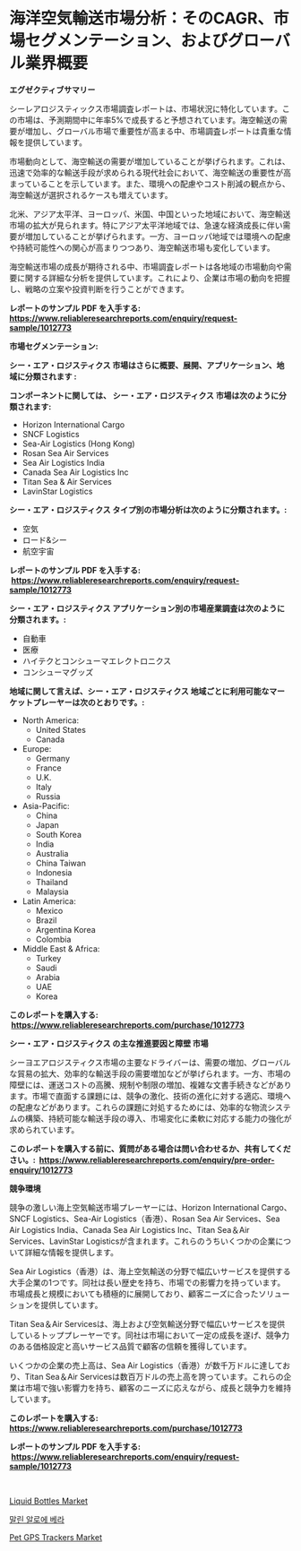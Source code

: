 <p><h1>海洋空気輸送市場分析：そのCAGR、市場セグメンテーション、およびグローバル業界概要</h1></p><p><strong>エグゼクティブサマリー</strong></p>
<p><p>シーレアロジスティックス市場調査レポートは、市場状況に特化しています。この市場は、予測期間中に年率5%で成長すると予想されています。海空輸送の需要が増加し、グローバル市場で重要性が高まる中、市場調査レポートは貴重な情報を提供しています。</p><p>市場動向として、海空輸送の需要が増加していることが挙げられます。これは、迅速で効率的な輸送手段が求められる現代社会において、海空輸送の重要性が高まっていることを示しています。また、環境への配慮やコスト削減の観点から、海空輸送が選択されるケースも増えています。</p><p>北米、アジア太平洋、ヨーロッパ、米国、中国といった地域において、海空輸送市場の拡大が見られます。特にアジア太平洋地域では、急速な経済成長に伴い需要が増加していることが挙げられます。一方、ヨーロッパ地域では環境への配慮や持続可能性への関心が高まりつつあり、海空輸送市場も変化しています。</p><p>海空輸送市場の成長が期待される中、市場調査レポートは各地域の市場動向や需要に関する詳細な分析を提供しています。これにより、企業は市場の動向を把握し、戦略の立案や投資判断を行うことができます。</p></p>
<p><strong>レポートのサンプル PDF を入手する: <a href="https://www.reliableresearchreports.com/enquiry/request-sample/1012773">https://www.reliableresearchreports.com/enquiry/request-sample/1012773</a></strong></p>
<p><strong>市場セグメンテーション:</strong></p>
<p><strong> シー・エア・ロジスティクス 市場はさらに概要、展開、アプリケーション、地域に分類されます :</strong></p>
<p><strong>コンポーネントに関しては、 シー・エア・ロジスティクス 市場は次のように分類されます: &nbsp;</strong></p>
<p><ul><li>Horizon International Cargo</li><li>SNCF Logistics</li><li>Sea-Air Logistics (Hong Kong)</li><li>Rosan Sea Air Services</li><li>Sea Air Logistics India</li><li>Canada Sea Air Logistics Inc</li><li>Titan Sea & Air Services</li><li>LavinStar Logistics</li></ul></p>
<p><strong> シー・エア・ロジスティクス タイプ別の市場分析は次のように分類されます。:</strong></p>
<p><ul><li>空気</li><li>ロード&シー</li><li>航空宇宙</li></ul></p>
<p><strong>レポートのサンプル PDF を入手する: &nbsp;<a href="https://www.reliableresearchreports.com/enquiry/request-sample/1012773">https://www.reliableresearchreports.com/enquiry/request-sample/1012773</a></strong></p>
<p><strong> シー・エア・ロジスティクス アプリケーション別の市場産業調査は次のように分類されます。:</strong></p>
<p><ul><li>自動車</li><li>医療</li><li>ハイテクとコンシューマエレクトロニクス</li><li>コンシューマグッズ</li></ul></p>
<p><strong>地域に関して言えば、シー・エア・ロジスティクス 地域ごとに利用可能なマーケットプレーヤーは次のとおりです。:</strong></p>
<p><ul>
    <li>
        North America:
        <ul>
            <li>United States</li>
            <li>Canada</li>
        </ul>
    </li>
    <li>
        Europe:
        <ul>
            <li>Germany</li>
            <li>France</li>
            <li>U.K.</li>
            <li>Italy</li>
            <li>Russia</li>
        </ul>
    </li>
    <li>
        Asia-Pacific:
        <ul>
            <li>China</li>
            <li>Japan</li>
            <li>South Korea</li>
            <li>India</li>
            <li>Australia</li>
            <li>China Taiwan</li>
            <li>Indonesia</li>
            <li>Thailand</li>
            <li>Malaysia</li>
        </ul>
    </li>
    <li>
        Latin America:
        <ul>
            <li>Mexico</li>
            <li>Brazil</li>
            <li>Argentina Korea</li>
            <li>Colombia</li>
        </ul>
    </li>
    <li>
        Middle East & Africa:
        <ul>
            <li>Turkey</li>
            <li>Saudi</li>
            <li>Arabia</li>
            <li>UAE</li>
            <li>Korea</li>
        </ul>
    </li>
    </ul></p>
<p><strong>このレポートを購入する: &nbsp;<a href="https://www.reliableresearchreports.com/purchase/1012773">https://www.reliableresearchreports.com/purchase/1012773</a></strong></p>
<p><strong>シー・エア・ロジスティクス の主な推進要因と障壁 市場</strong></p>
<p><p>シーヨエアロジスティクス市場の主要なドライバーは、需要の増加、グローバルな貿易の拡大、効率的な輸送手段の需要増加などが挙げられます。一方、市場の障壁には、運送コストの高騰、規制や制限の増加、複雑な文書手続きなどがあります。市場で直面する課題には、競争の激化、技術の進化に対する適応、環境への配慮などがあります。これらの課題に対処するためには、効率的な物流システムの構築、持続可能な輸送手段の導入、市場変化に柔軟に対応する能力の強化が求められています。</p></p>
<p><strong>このレポートを購入する前に、質問がある場合は問い合わせるか、共有してください。:&nbsp; <a href="https://www.reliableresearchreports.com/enquiry/pre-order-enquiry/1012773">https://www.reliableresearchreports.com/enquiry/pre-order-enquiry/1012773</a></strong></p>
<p><strong>競争環境</strong></p>
<p><p>競争の激しい海上空気輸送市場プレーヤーには、Horizon International Cargo、SNCF Logistics、Sea-Air Logistics（香港）、Rosan Sea Air Services、Sea Air Logistics India、Canada Sea Air Logistics Inc、Titan Sea＆Air Services、LavinStar Logisticsが含まれます。これらのうちいくつかの企業について詳細な情報を提供します。</p><p>Sea Air Logistics（香港）は、海上空気輸送の分野で幅広いサービスを提供する大手企業の1つです。同社は長い歴史を持ち、市場での影響力を持っています。市場成長と規模においても積極的に展開しており、顧客ニーズに合ったソリューションを提供しています。</p><p>Titan Sea＆Air Servicesは、海上および空気輸送分野で幅広いサービスを提供しているトッププレーヤーです。同社は市場において一定の成長を遂げ、競争力のある価格設定と高いサービス品質で顧客の信頼を獲得しています。</p><p>いくつかの企業の売上高は、Sea Air Logistics（香港）が数千万ドルに達しており、Titan Sea＆Air Servicesは数百万ドルの売上高を誇っています。これらの企業は市場で強い影響力を持ち、顧客のニーズに応えながら、成長と競争力を維持しています。</p></p>
<p><strong>このレポートを購入する: &nbsp; <a href="https://www.reliableresearchreports.com/purchase/1012773">https://www.reliableresearchreports.com/purchase/1012773</a></strong></p>
<p><strong>レポートのサンプル PDF を入手する: &nbsp;<a href="https://www.reliableresearchreports.com/enquiry/request-sample/1012773">https://www.reliableresearchreports.com/enquiry/request-sample/1012773</a></strong><strong></strong></p>
<p>&nbsp;</p>
<p><p><a href="https://github.com/angelajermaine/Market-Research-Report-List-2/blob/main/liquid-bottles-market.md">Liquid Bottles Market</a></p><p><a href="https://medium.com/@gabrielblanda5656/quot-%EA%B1%B4%EC%A1%B0-%EC%95%8C%EB%A1%9C%EC%97%90-%EB%B2%A0%EB%9D%BC-%EC%8B%9C%EC%9E%A5-%EB%B3%B4%EA%B3%A0%EC%84%9C%EB%8A%94-%EC%9D%B4-%EC%8B%9C%EC%9E%A5%EC%9D%98-%EC%B5%9C%EC%8B%A0-%ED%8A%B8%EB%A0%8C%EB%93%9C-%EB%B0%8F-%EC%84%B1%EC%9E%A5-%EA%B8%B0%ED%9A%8C%EB%A5%BC-%EB%B3%B4%EC%97%AC%EC%A4%8D%EB%8B%88%EB%8B%A4-quot-22fa97550e8b">말린 알로에 베라</a></p><p><a href="https://github.com/beatblasta/Market-Research-Report-List-2/blob/main/pet-gps-trackers-market.md">Pet GPS Trackers Market</a></p></p>